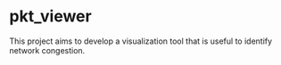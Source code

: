 # pkt_viewer
This project aims to develop a visualization tool that is useful to identify network congestion. 
